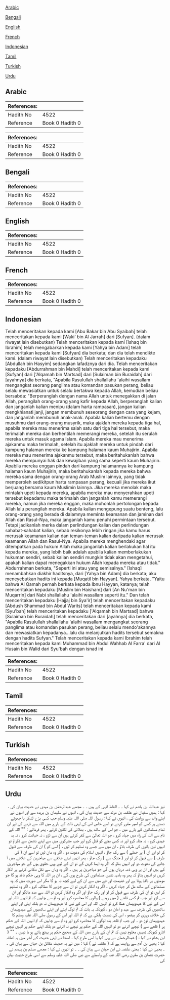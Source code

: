[Arabic](#arabic)

[Bengali](#bengali)

[English](#english)

[French](#french)

[Indonesian](#indonesian)

[Tamil](#tamil)

[Turkish](#turkish)

[Urdu](#urdu)

## Arabic


<div dir="rtl" lang="ar" style={{fontSize:'larger',backgroundColor:'#f8f9fa',padding:20}}>

</div>
<div style={{backgroundColor:'#f8f9fa',padding:20, marginBottom: 10}}><table> <thead> <tr> <th>References:</th> <th></th> </tr> </thead> <tbody><tr><td>Hadith No</td><td>4522</td></tr><tr><td>Reference</td><td>Book 0 Hadith 0</td></tr></tbody></table></div>


<div dir="rtl" lang="ar" style={{fontSize:'larger',backgroundColor:'#f8f9fa',padding:20}}>

</div>
<div style={{backgroundColor:'#f8f9fa',padding:20, marginBottom: 10}}><table> <thead> <tr> <th>References:</th> <th></th> </tr> </thead> <tbody><tr><td>Hadith No</td><td>4522</td></tr><tr><td>Reference</td><td>Book 0 Hadith 0</td></tr></tbody></table></div>

## Bengali


<div dir="ltr" lang="bn" style={{fontSize:'larger',backgroundColor:'#f8f9fa',padding:20}}>

</div>
<div style={{backgroundColor:'#f8f9fa',padding:20, marginBottom: 10}}><table> <thead> <tr> <th>References:</th> <th></th> </tr> </thead> <tbody><tr><td>Hadith No</td><td>4522</td></tr><tr><td>Reference</td><td>Book 0 Hadith 0</td></tr></tbody></table></div>

## English


<div dir="ltr" lang="en" style={{fontSize:'larger',backgroundColor:'#f8f9fa',padding:20}}>

</div>
<div style={{backgroundColor:'#f8f9fa',padding:20, marginBottom: 10}}><table> <thead> <tr> <th>References:</th> <th></th> </tr> </thead> <tbody><tr><td>Hadith No</td><td>4522</td></tr><tr><td>Reference</td><td>Book 0 Hadith 0</td></tr></tbody></table></div>

## French


<div dir="ltr" lang="fr" style={{fontSize:'larger',backgroundColor:'#f8f9fa',padding:20}}>

</div>
<div style={{backgroundColor:'#f8f9fa',padding:20, marginBottom: 10}}><table> <thead> <tr> <th>References:</th> <th></th> </tr> </thead> <tbody><tr><td>Hadith No</td><td>4522</td></tr><tr><td>Reference</td><td>Book 0 Hadith 0</td></tr></tbody></table></div>

## Indonesian


<div dir="ltr" lang="id" style={{fontSize:'larger',backgroundColor:'#f8f9fa',padding:20}}>
Telah menceritakan kepada kami [Abu Bakar bin Abu Syaibah] telah menceritakan kepada kami [Waki' bin Al Jarrah] dari [Sufyan]. (dalam riwayat lain disebutkan) Telah menceritakan kepada kami [Ishaq bin Ibrahim] telah mengabarkan kepada kami [Yahya bin Adam] telah menceritakan kepada kami [Sufyan] dia berkata; dan dia telah mendikte kami. (dalam riwayat lain disebutkan) Telah menceritakan kepadaku [Abdullah bin Hasyim] sedangkan lafadznya dari dia. Telah menceritakan kepadaku [Abdurrahman bin Mahdi] telah menceritakan kepada kami [Sufyan] dari ['Alqamah bin Martsad] dari [Sulaiman bin Buraidah] dari [ayahnya] dia berkata, "Apabila Rasulullah shallallahu 'alaihi wasallam mengangkat seorang panglima atau komandan pasukan perang, beliau selalu mewasiatkan untuk selalu bertakwa kepada Allah, kemudian beliau bersabda: "Berperanglah dengan nama Allah untuk menegakkan di jalan Allah, perangilah orang-orang yang kafir kepada Allah, berperanglah kalian dan janganlah kalian menipu (dalam harta rampasan), jangan kalian mengkhianati janji, jangan membunuh seseorang dengan cara yang kejam, dan janganlah membunuh anak-anak. Apabila kalian bertemu dengan musuhmu dari orang-orang musyrik, maka ajaklah mereka kepada tiga hal, apabila mereka mau menerima salah satu dari tiga hal tersebut, maka terimalah mereka dan berhentilah memerangi mereka, setelah itu serulah mereka untuk masuk agama Islam. Apabila mereka mau menerima ajakanmu maka terimalah, setelah itu ajaklah mereka untuk pindah dari kampung halaman mereka ke kampung halaman kaum Muhajirin. Apabila mereka mau menerima ajakanmu tersebut, maka beritahukanlah bahwa mereka mempunyai hak dan kewajiban yang sama seperti kaum Muhajirin. Apabila mereka enggan pindah dari kampung halamannya ke kampung halaman kaum Muhajirin, maka beritahukanlah kepada mereka bahwa mereka sama dengan orang-orang Arab Muslim lainnya, yang tidak memperoleh sedikitpun harta rampasan perang, kecuali jika mereka ikut berjuang bersama kaum Muslimin lainnya. Jika mereka menolak maka mintalah upeti kepada mereka, apabila mereka mau menyerahkan upeti tersebut kepadamu maka terimalah dan janganlah kamu memerangi mereka, namun jika mereka enggan, maka mohonlah pertolongan kepada Allah lalu perangilah mereka. Apabila kalian mengepung suatu benteng, lalu orang-orang yang berada di dalamnya meminta keamanan dan jaminan dari Allah dan Rasul-Nya, maka janganlah kamu penuhi permintaan tersebut. Tetapi jadikanlah merka dalam perlindungan kalian dan perlindungan sahabat-sahabat kalian, sebab resikonya lebih ringan jika kamu harus merusak keamanan kalian dan teman-teman kalian daripada kalian merusak keamanan Allah dan Rasul-Nya. Apabila mereka menghendaki agar ditempatkan pada hukum Allah maka janganlah kalian berlakukan hal itu kepada mereka, yang lebih baik adalah apabila kalian memberlakukan hukuman sendiri, sebab kalian sendiri mungkin tidak akan mengetahui, apakah kalian dapat menegakkan hukum Allah kepada mereka atau tidak." Abdurrahman berkata, "Seperti ini atau yang semisalnya." [Ishaq] menambahkan diakhir haditsnya, dari [Yahya bin Adam] dia berkata; aku meneyebutkan hadits ini kepada [Muqatil bin Hayyan]. Yahya berkata, "Yaitu bahwa Al Qamah pernah berkata kepada Ibnu Hayyan, katanya; telah menceritakan kepadaku [Muslim bin Haisham] dari [An Nu'man bin Muqarrin] dari Nabi shallallahu 'alaihi wasallam seperti itu." Dan telah menceritakan kepadaku [Hajjaj bin Sya'ir] telah menceritakan kepadaku [Abdush Shammad bin Abdul Warits] telah menceritakan kepada kami [Syu'bah] telah menceritakan kepadaku ['Alqamah bin Martsad] bahwa [Sulaiman bin Buraidah] telah menceritakan dari [ayahnya] dia berkata, "Apabila Rasulullah shallallahu 'alaihi wasallam mengangkat seorang panglima atau komandan pasukan perang, beliau selalu mendo'akannya dan mewasiatkan kepadanya...lalu dia melanjutkan hadits tersebut semakna dengan hadits Sufyan." Telah menceritakan kepada kami Ibrahim telah menceritakan kepada kami Muhammad bin Abdul Wahhab Al Farra' dari Al Husain bin Walid dari Syu'bah dengan isnad ini
</div>
<div style={{backgroundColor:'#f8f9fa',padding:20, marginBottom: 10}}><table> <thead> <tr> <th>References:</th> <th></th> </tr> </thead> <tbody><tr><td>Hadith No</td><td>4522</td></tr><tr><td>Reference</td><td>Book 0 Hadith 0</td></tr></tbody></table></div>

## Tamil


<div dir="ltr" lang="ta" style={{fontSize:'larger',backgroundColor:'#f8f9fa',padding:20}}>

</div>
<div style={{backgroundColor:'#f8f9fa',padding:20, marginBottom: 10}}><table> <thead> <tr> <th>References:</th> <th></th> </tr> </thead> <tbody><tr><td>Hadith No</td><td>4522</td></tr><tr><td>Reference</td><td>Book 0 Hadith 0</td></tr></tbody></table></div>

## Turkish


<div dir="ltr" lang="tr" style={{fontSize:'larger',backgroundColor:'#f8f9fa',padding:20}}>

</div>
<div style={{backgroundColor:'#f8f9fa',padding:20, marginBottom: 10}}><table> <thead> <tr> <th>References:</th> <th></th> </tr> </thead> <tbody><tr><td>Hadith No</td><td>4522</td></tr><tr><td>Reference</td><td>Book 0 Hadith 0</td></tr></tbody></table></div>

## Urdu


<div dir="rtl" lang="ur" style={{fontSize:'larger',backgroundColor:'#f8f9fa',padding:20}}>
نیز عبداللہ بن ہاشم نے کہا ۔ ۔ الفاظ انہی کے ہیں ۔ ۔ مجھے عبدالرحمٰن بن مہدی نے حدیث بیان کی ، کہا : ہمیں سفیان نے علقمہ بن مرثد سے حدیث بیان کی ، انہوں نے سلیمان بن بریدہ سے اور انہوں نے اپنے والد سے روایت کی ، انہوں نے کہا : رسول اللہ صلی اللہ علیہ وسلم جب کسی بڑے لشکر یا چھوٹے دستے پر کسی کو امیر مقرر کرتے تو اسے خاص اس کی اپنی ذات کے بارے میں اللہ سے ڈرنے کی اور ان تمام مسلمانوں کے بارے میں ، جو اس کے ساتھ ہیں ، بھلائی کی تلقین کرتے ، پھر فرماتے : "" اللہ کے نام سے اللہ کی راہ میں جہاد کرو ، جو اللہ تعالیٰ سے کفر کرتے ہیں ان سے لڑو ، نہ خیانت کرو ، نہ بد عہدی کرو ، نہ مثلہ کرو اور نہ کسی بچے کو قتل کرو اور جب مشرکوں میں سے اپنے دشمن سے ٹکراؤ تو انہیں تین باتوں کی طرف بلاؤ ، ان میں سے جسے وہ تسلیم کر لیں ، ( اسی کو ) ان کی طرف سے قبول کر لو اور ان ( پر حملے ) سے رک جاؤ ، انہیں اسلام کی دعوت دو ، اگر وہ مان لیں تو اسے ان ( کی طرف ) سے قبول کر لو اور ( جنگ سے ) رک جاؤ ، پھر انہیں اپنے علاقے سے مہاجرین کے علاقے میں آ جانے کی دعوت دو اور انہیں بتاؤ کہ اگر وہ ایسا کریں گے تو ان کے لیے وہی حقوق ہوں گے جو مہاجرین کے ہیں اور ان پر وہی ذمہ دریاں ہوں گی جو مہاجرین پر ہیں ۔ اگر وہ وہاں سے نقل مکانی کرنے پر انکار کریں تو انہیں بتاؤ کہ پھر وہ بادیہ نشیں مسلمانوں کی طرح ہوں گے ، ان پر اللہ کا وہی حکم نافذ ہو گا جو مومنوں پر نافذ ہوتا ہے اور غنیمت اور فے میں سے ان کے لیے کچھ نہ ہو گا مگر اس صورت میں کہ وہ مسلمانوں کے ساتھ مل کر جہاد کریں ۔ اگر وہ انکار کریں تو ان سے جزیے کا مطالبہ کرو ، اگر وہ تسلیم کر لیں تو ان کی طرف سے قبول کر لو اور رک جاؤ اور اگر وہ انکار کریں تو اللہ سے مدد مانگو اور ان سے لڑو اور جب تم کسی قلعے ( میں رہنے ) والوں کا محاصرہ کرو اور وہ تم سے چاہیں کہ تم انہیں اللہ اور اس کے نبی کا عہدوپیمان عطا کرو تو انہیں اللہ اور اس کے نبی کا عہدوپیمان نہ دو بلکہ اپنی اور اپنے ساتھیوں کی طرف سے عہد و امان دو ، کیونکہ یہ بات کہ تم لوگ اپنے اور اپنے ساتھیوں کے عہدوپیمان کی خلاف ورزی کر بیٹھو ، اس کی نسبت ہلکی ہے کہ تم اللہ اور اس کے رسول صلی اللہ علیہ وسلم کا عہدوپیمان توڑ دو ۔ اور جب تم قلعہ بند لوگوں کا محاصرہ کرو اور وہ تم سے چاہیں کہ تم انہیں اللہ کے حکم پر ( قلعے سے ) نیچے اترنے دو تو انہیں اللہ کے حکم پر نیچے نہ اترنے دو بلکہ اپنے حکم پر انہیں نیچے اتارو کیونکہ تمہیں معلوم نہیں کہ تم ان کے بارے میں اللہ کے صحیح حکم پر پہنچ پاتے ہو یا نہیں ۔ "" ( ابن ہشام نے کہا : ) عبدالرحمان نے یہی کہا یا اسی طرح کہا ۔ اسحا نے اپنی حدیث کے آخر میں یہ اضافہ کیا : یحییٰ بن آدم سے روایت ہے کہ ( علقمہ نے ) کہا : میں نے یہ حدیث مقاتل بن حیان سے بیان کی ۔ ۔ یحییٰ نے کہا : یعنی علقمہ نے ابن حیان سے بیان کی ۔ ۔ تو انہوں نے کہا : مجھے مسلم بن ہیصم نے حضرت نعمان بن مقرن رضی اللہ عنہ کے واسطے سے نبی صلی اللہ علیہ وسلم سے اسی طرح حدیث بیان کی
</div>
<div style={{backgroundColor:'#f8f9fa',padding:20, marginBottom: 10}}><table> <thead> <tr> <th>References:</th> <th></th> </tr> </thead> <tbody><tr><td>Hadith No</td><td>4522</td></tr><tr><td>Reference</td><td>Book 0 Hadith 0</td></tr></tbody></table></div>